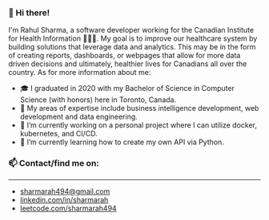 ### 👋 Hi there! 

I'm Rahul Sharma, a software developer working for the Canadian Institute for Health Information 🍁👨‍⚕️. My goal is to improve our healthcare system by building solutions that leverage data and analytics. This may be in the form of creating reports, dashboards, or webpages that allow for more data driven decisions and ultimately, healthier lives for Canadians all over the country. As for more information about me:

- 🎓 I graduated in 2020 with my Bachelor of Science in Computer Science (with honors) here in Toronto, Canada.
- 💼 My areas of expertise include business intelligence development, web development and data engineering.
- 🔭 I’m currently working on a personal project where I can utilize docker, kubernetes, and CI/CD. 
- 🌱 I’m currently learning how to create my own API via Python.

### 📫 Contact/find me on:
---
- [sharmarah494@gmail.com](sharmarah494@gmail.com)
- [linkedin.com/in/sharmarah](https://www.linkedin.com/in/sharmarah/)
- [leetcode.com/sharmarah494](https://leetcode.com/sharmarah494/)
